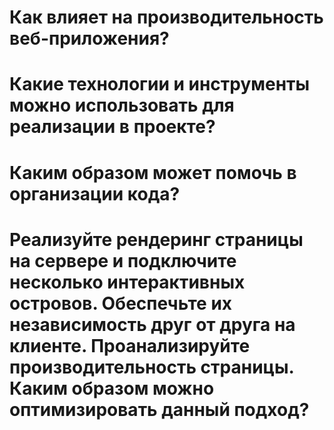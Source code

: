 # Как влияет на производительность веб-приложения?

# Какие технологии и инструменты можно использовать для реализации в проекте?

# Каким образом может помочь в организации кода?

# Реализуйте рендеринг страницы на сервере и подключите несколько интерактивных островов. Обеспечьте их независимость друг от друга на клиенте. Проанализируйте производительность страницы. Каким образом можно оптимизировать данный подход?

